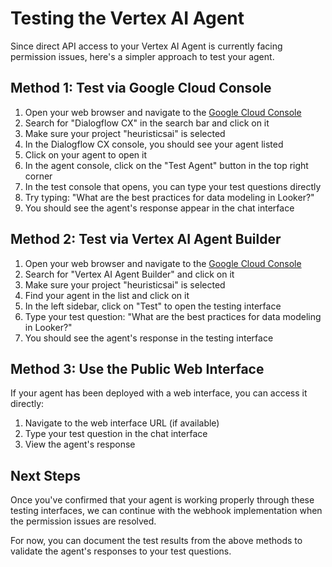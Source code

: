 # Testing the Vertex AI Agent

Since direct API access to your Vertex AI Agent is currently facing permission issues, here's a simpler approach to test your agent.

## Method 1: Test via Google Cloud Console

1. Open your web browser and navigate to the [Google Cloud Console](https://console.cloud.google.com/)
2. Search for "Dialogflow CX" in the search bar and click on it
3. Make sure your project "heuristicsai" is selected
4. In the Dialogflow CX console, you should see your agent listed
5. Click on your agent to open it
6. In the agent console, click on the "Test Agent" button in the top right corner
7. In the test console that opens, you can type your test questions directly
8. Try typing: "What are the best practices for data modeling in Looker?"
9. You should see the agent's response appear in the chat interface

## Method 2: Test via Vertex AI Agent Builder

1. Open your web browser and navigate to the [Google Cloud Console](https://console.cloud.google.com/)
2. Search for "Vertex AI Agent Builder" and click on it
3. Make sure your project "heuristicsai" is selected
4. Find your agent in the list and click on it
5. In the left sidebar, click on "Test" to open the testing interface
6. Type your test question: "What are the best practices for data modeling in Looker?"
7. You should see the agent's response in the testing interface

## Method 3: Use the Public Web Interface

If your agent has been deployed with a web interface, you can access it directly:

1. Navigate to the web interface URL (if available)
2. Type your test question in the chat interface
3. View the agent's response

## Next Steps

Once you've confirmed that your agent is working properly through these testing interfaces, we can continue with the webhook implementation when the permission issues are resolved.

For now, you can document the test results from the above methods to validate the agent's responses to your test questions. 
